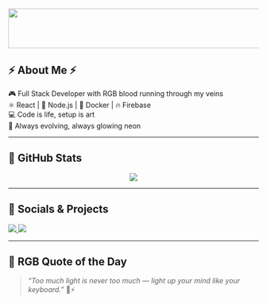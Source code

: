 <h1 align="center">
  <img src="https://media1.giphy.com/media/v1.Y2lkPTc5MGI3NjExYmI1NnJwcjB4eDY2NWl2NGFpdGd5cXNzZGI4eXFoaXkyMDBtMG00eiZlcD12MV9pbnRlcm5hbF9naWZfYnlfaWQmY3Q9Zw/J7CXWAjo5PdhI4LWPX/giphy.gif" width="800" height="80">
</h1>

## ⚡ About Me ⚡

🎮 Full Stack Developer with RGB blood running through my veins  
⚛️ React | 🚀 Node.js | 🐳 Docker | 🔥 Firebase  
💻 Code is life, setup is art  
🧠 Always evolving, always glowing neon

---

## 🧨 GitHub Stats

<p align="center">
  <img src="https://github-readme-streak-stats.herokuapp.com/?user=KRAYz-Oficial&theme=chartreuse-dark&hide_border=true" />
</p>

---

## 🔗 Socials & Projects

  <a href="https://instagram.com/@krayz.dev">
    <img src="https://img.shields.io/badge/@krayz.dev-E4405F?style=for-the-badge&logo=instagram&logoColor=white" />
  </a>
  <a href="https://github.com/KRAYz-Oficial">
    <img src="https://img.shields.io/badge/GitHub-100000?style=for-the-badge&logo=github&logoColor=white" />
  </a>

---

## 💬 RGB Quote of the Day

> _“Too much light is never too much — light up your mind like your keyboard.”_ 🌈⚡
